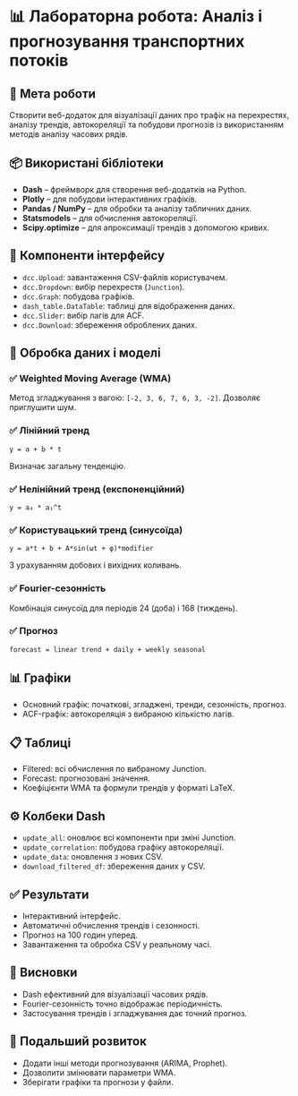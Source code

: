 
# 📊 Лабораторна робота: Аналіз і прогнозування транспортних потоків

## 🎯 Мета роботи
Створити веб-додаток для візуалізації даних про трафік на перехрестях, аналізу трендів, автокореляції та побудови прогнозів із використанням методів аналізу часових рядів.

## 📦 Використані бібліотеки
- **Dash** – фреймворк для створення веб-додатків на Python.
- **Plotly** – для побудови інтерактивних графіків.
- **Pandas / NumPy** – для обробки та аналізу табличних даних.
- **Statsmodels** – для обчислення автокореляції.
- **Scipy.optimize** – для апроксимації трендів з допомогою кривих.

## 🧩 Компоненти інтерфейсу
- `dcc.Upload`: завантаження CSV-файлів користувачем.
- `dcc.Dropdown`: вибір перехрестя (`Junction`).
- `dcc.Graph`: побудова графіків.
- `dash_table.DataTable`: таблиці для відображення даних.
- `dcc.Slider`: вибір лагів для ACF.
- `dcc.Download`: збереження оброблених даних.

## 📐 Обробка даних і моделі

### ✅ Weighted Moving Average (WMA)
Метод згладжування з вагою: `[-2, 3, 6, 7, 6, 3, -2]`. Дозволяє приглушити шум.

### ✅ Лінійний тренд
```
y = a + b * t
```
Визначає загальну тенденцію.

### ✅ Нелінійний тренд (експоненційний)
```
y = a₀ * a₁^t
```

### ✅ Користувацький тренд (синусоїда)
```
y = a*t + b + A*sin(ωt + φ)*modifier
```
З урахуванням добових і вихідних коливань.

### ✅ Fourier-сезонність
Комбінація синусоїд для періодів 24 (доба) і 168 (тиждень).

### ✅ Прогноз
```
forecast = linear trend + daily + weekly seasonal
```

## 📊 Графіки
- Основний графік: початкові, згладжені, тренди, сезонність, прогноз.
- ACF-графік: автокореляція з вибраною кількістю лагів.

## 📋 Таблиці
- Filtered: всі обчислення по вибраному Junction.
- Forecast: прогнозовані значення.
- Коефіцієнти WMA та формули трендів у форматі LaTeX.

## ⚙️ Колбеки Dash
- `update_all`: оновлює всі компоненти при зміні Junction.
- `update_correlation`: побудова графіку автокореляції.
- `update_data`: оновлення з нових CSV.
- `download_filtered_df`: збереження даних у CSV.

## ✅ Результати
- Інтерактивний інтерфейс.
- Автоматичні обчислення трендів і сезонності.
- Прогноз на 100 годин уперед.
- Завантаження та обробка CSV у реальному часі.

## 📌 Висновки
- Dash ефективний для візуалізації часових рядів.
- Fourier-сезонність точно відображає періодичність.
- Застосування трендів і згладжування дає точний прогноз.

## 🧪 Подальший розвиток
- Додати інші методи прогнозування (ARIMA, Prophet).
- Дозволити змінювати параметри WMA.
- Зберігати графіки та прогнози у файли.
